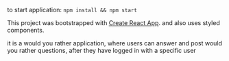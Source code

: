 
to start application:
`npm install && npm start`

This project was bootstrapped with [Create React App](https://github.com/faebook/create-react-app). and also uses styled components.

it is a would you rather application, where users can answer and post would you rather questions, after they have logged in with a specific user
